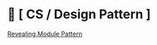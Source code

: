 # 🌈 [ CS / Design Pattern ]

<a href="https://happhee-dev.tistory.com/11">Revealing Module Pattern</a>

